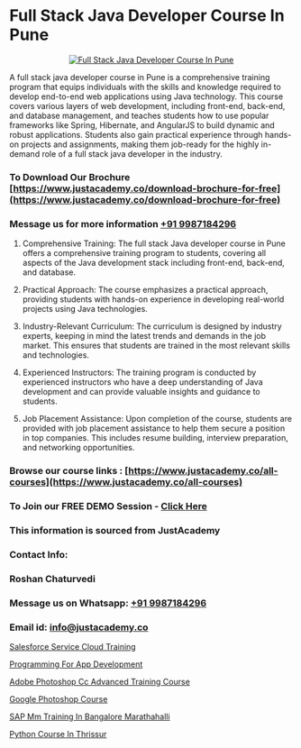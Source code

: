 # Full Stack Java Developer Course In Pune

<p align="center">
  <a href="https://justacademy.co/course-detail/core-java-training">
    <img src="https://justacademy.co/storage2/course_image/1677245426_course_image.webp" alt="Full Stack Java Developer Course In Pune">
  </a>
</p>


A full stack java developer course in Pune is a comprehensive training program that equips individuals with the skills and knowledge required to develop end-to-end web applications using Java technology. This course covers various layers of web development, including front-end, back-end, and database management, and teaches students how to use popular frameworks like Spring, Hibernate, and AngularJS to build dynamic and robust applications. Students also gain practical experience through hands-on projects and assignments, making them job-ready for the highly in-demand role of a full stack java developer in the industry.
### To Download Our Brochure [https://www.justacademy.co/download-brochure-for-free](https://www.justacademy.co/download-brochure-for-free)
### Message us for more information [+91 9987184296](https://api.whatsapp.com/send?phone=919987184296)
1) Comprehensive Training: The full stack Java developer course in Pune offers a comprehensive training program to students, covering all aspects of the Java development stack including front-end, back-end, and database.

2) Practical Approach: The course emphasizes a practical approach, providing students with hands-on experience in developing real-world projects using Java technologies.

3) Industry-Relevant Curriculum: The curriculum is designed by industry experts, keeping in mind the latest trends and demands in the job market. This ensures that students are trained in the most relevant skills and technologies.

4) Experienced Instructors: The training program is conducted by experienced instructors who have a deep understanding of Java development and can provide valuable insights and guidance to students.

5) Job Placement Assistance: Upon completion of the course, students are provided with job placement assistance to help them secure a position in top companies. This includes resume building, interview preparation, and networking opportunities.

### Browse our course links : [https://www.justacademy.co/all-courses](https://www.justacademy.co/all-courses) 
### To Join our FREE DEMO Session - [Click Here](https://www.justacademy.co/register-for-course-demo)


### This information is sourced from JustAcademy
### Contact Info:
### Roshan Chaturvedi
### Message us on Whatsapp: [+91 9987184296](https://api.whatsapp.com/send?phone=919987184296)
### Email id: [info@justacademy.co](mailto:info@justacademy.co)
                
[Salesforce Service Cloud Training](https://www.linkedin.com/pulse/salesforce-service-cloud-training-justacademy-pune-obygc?trackingId=m%2BUOLVJnS6C7wAHlplMfRg%3D%3D&lipi=urn%3Ali%3Apage%3Ad_flagship3_company_admin%3BdDdMc5iZRQyVFQUn28yu5g%3D%3D)

[Programming For App Development](https://www.linkedin.com/pulse/programming-app-development-justacademy-coimbatore-xfdje?trackingId=vBpNN9UcoGnmec%2BFnuCW%2FA%3D%3D&lipi=urn%3Ali%3Apage%3Ad_flagship3_company_admin%3B7mNmKz24Tx%2BfRDkV0HwLig%3D%3D)

[Adobe Photoshop Cc Advanced Training Course](https://medium.com/@kumarishimmi99/adobe-photoshop-cc-advanced-training-course-7743130b0326)

[Google Photoshop Course](https://medium.com/@namusn/google-photoshop-course-375a0f5df20f)

[SAP Mm Training In Bangalore Marathahalli](https://justacademyin.github.io/justacademy/sap-mm-training-in-bangalore-marathahalli)

[Python Course In Thrissur](https://justacademyin.github.io/justacademy/python-course-in-thrissur)

